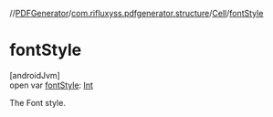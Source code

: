 //[PDFGenerator](../../../index.md)/[com.rifluxyss.pdfgenerator.structure](../index.md)/[Cell](index.md)/[fontStyle](font-style.md)

# fontStyle

[androidJvm]\
open var [fontStyle](font-style.md): [Int](https://kotlinlang.org/api/latest/jvm/stdlib/kotlin/-int/index.html)

The Font style.
